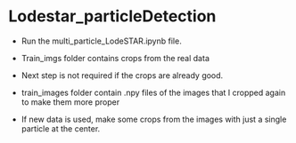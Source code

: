 # Lodestar_particleDetection

- Run the multi_particle_LodeSTAR.ipynb file.

- Train_imgs folder contains crops from the real data
- Next step is not required if the crops are already good. 
- train_images folder contain .npy files of the images that I cropped again to make them more proper
- If new data is used, make some crops from the images with just a single particle at the center.
